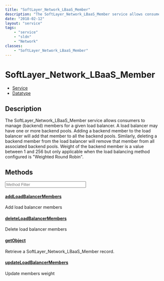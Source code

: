 ```yaml
---
title: "SoftLayer_Network_LBaaS_Member"
description: "The SoftLayer_Network_LBaaS_Member service allows consumers to manage (backend) members for a given load balancer. A loa... "
date: "2018-02-12"
layout: "service"
tags:
    - "service"
    - "sldn"
    - "Network"
classes:
    - "SoftLayer_Network_LBaaS_Member"
---
```

# SoftLayer_Network_LBaaS_Member
<div id='service-datatype'>
    <ul id='sldn-reference-tabs'>
    <li id='service'> <a href='/reference/services/SoftLayer_Network_LBaaS_Member' >Service</a></li>    <li id='datatype'> <a href='/reference/datatypes/SoftLayer_Network_LBaaS_Member' >Datatype</a></li>
    </ul>
</div>

## Description
The SoftLayer_Network_LBaaS_Member service allows consumers to manage (backend) members for a given load balancer. A load balancer may have one or more backend pools. Adding a backend member to the load balancer will add that member to all the backend pools. Similarly, deleting a backend member from the load balancer will remove that member from all associated backend pools. Weight of the backend member is a value between 1 and 256 but only applicable when the load balancing method configured is "Weighted Round Robin". 



        
<div id="properties" class="content service-content">

## Methods

<div class="view-filters">
    <div class="clearfix">
        <div class="search-input-box">
            <input placeholder="Method Filter" onkeyup="titleSearch(inputId='edit-combine', divId='method-div', elementClass='method-row')" 
                type="text" id="edit-combine" value="" size="30" maxlength="128" class="form-text">
        </div>
    </div>
</div>

<div id="method-div">

<div class="method-row">

#### [addLoadBalancerMembers](/reference/services/SoftLayer_Network_LBaaS_Member/addLoadBalancerMembers)
Add load balancer members
</div>

<div class="method-row">

#### [deleteLoadBalancerMembers](/reference/services/SoftLayer_Network_LBaaS_Member/deleteLoadBalancerMembers)
Delete load balancer members
</div>

<div class="method-row">

#### [getObject](/reference/services/SoftLayer_Network_LBaaS_Member/getObject)
Retrieve a SoftLayer_Network_LBaaS_Member record.
</div>

<div class="method-row">

#### [updateLoadBalancerMembers](/reference/services/SoftLayer_Network_LBaaS_Member/updateLoadBalancerMembers)
Update members weight
</div>
</div>

</div>

